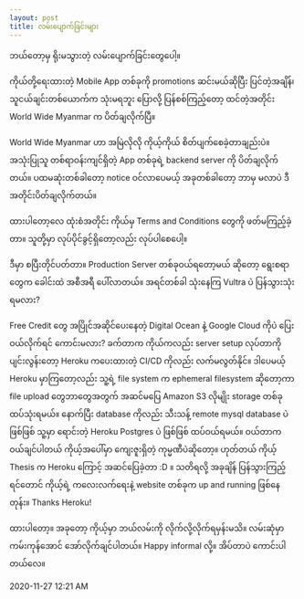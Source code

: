 ```yaml
---
layout: post
title: လမ်းပျောက်ခြင်းများ
---
```

ဘယ်တော့မှ ရိုးမသွားတဲ့ လမ်းပျောက်ခြင်းတွေပေါ့။
 
ကိုယ်တို့ရေးထားတဲ့ Mobile App တစ်ခုကို promotions ဆင်းမယ်ဆိုပြီး ပြင်တဲ့အချိန်၊ သူငယ်ချင်းတစ်ယောက်က သုံးမရဘူး ပြောလို့ ပြန်စစ်ကြည့်တော့ ထင်တဲ့အတိုင်း World Wide Myanmar က ပိတ်ချလိုက်ပြီ။
 

World Wide Myanmar ဟာ အမြဲလိုလို ကိုယ့်ကိုယ် စိတ်ပျက်စေခဲ့တာချည်းပဲ။ အသုံးပြုသူ တစ်ရာဝန်းကျင်ရှိတဲ့ App တစ်ခုရဲ့ backend server ကို ပိတ်ချလိုက်တယ်။ ပထမဆုံးတစ်ခါတော့ notice ဝင်လာပေမယ့် အခုတစ်ခါတော့ ဘာမှ မလာပဲ ဒီအတိုင်းပိတ်ချလိုက်တယ်။
 
ထားပါတော့လေ ထုံးစံအတိုင်း ကိုယ်မှ Terms and Conditions တွေကို ဖတ်မကြည့်ခဲ့တာ။ သူတို့မှာ လုပ်ပိုင်ခွင့်ရှိတော့လည်း လုပ်ပါစေပေါ့။

ဒီမှာ စပြီးတိုင်ပတ်တာ။
Production Server တစ်ခုဝယ်ရတော့မယ် ဆိုတော့ ရွေးစရာတွေက ခေါင်းထဲ အစီအရီ ပေါ်လာတယ်။ အရင်တစ်ခါ သုံးနေကြ Vultra ပဲ ပြန်သွားသုံးရမလား?
 
Free Credit တွေ အပြိုင်အဆိုင်ပေးနေတဲ့ Digital Ocean နဲ့ Google Cloud ကိုပဲ ပြေးဝယ်လိုက်ရင် ကောင်းမလား? ခက်တာက ကိုယ်ကလည်း server setup လုပ်တာကို ပျင်းလွန်းတော့ Heroku ကပေးထားတဲ့ CI/CD ကိုလည်း လက်မလွတ်နိုင်။ ဒါပေမယ့် Heroku မှာကြတော့လည်း သူ့ရဲ့ file system က ephemeral filesystem ဆိုတော့ကာ file upload တွေဘာတွေအတွက် အဆင်မပြေ Amazon S3 လိုမျိုး storage တစ်ခု ထပ်သုံးရမယ်။ နောက်ပြီး database ကိုလည်း သီးသန့် remote mysql database ပဲ ဖြစ်ဖြစ် သူ့မှာ ရောင်းတဲ့ Heroku Postgres ပဲ ဖြစ်ဖြစ် ထပ်ဝယ်ရမယ်။ ဝယ်တာက ဝယ်ချင်ပါတယ် ကိုယ့်အပေါ်မှာ ‌ကျေးဇူးရှိတဲ့ ကုမ္မဏီပဲဆိုတော့။ ဟုတ်တယ် ကိုယ့် Thesis က Heroku ကြောင့် အဆင်ပြေခဲ့တာ :D ။ သတိရလို့ အခုချိန် ပြန်သွားကြည့်ရင်တောင် ကိုယ့်ရဲ့ ကလေးလက်ရေးနဲ့ website တစ်ခုက up and running ဖြစ်နေတုန်း။ Thanks Heroku!
 
ထားပါတော့။ 
အခုတော့ ကိုယ့်မှာ ဘယ်လမ်းကို လိုက်လို့လိုက်ရမှန်းမသိ။ လမ်းဆုံမှာ ကမ်းကုန်အောင် အော်လိုက်ချင်ပါတယ်။ Happy informal လို့။ အိပ်တာပဲ ကောင်းပါတယ်လေ။

2020-11-27
12:21 AM

